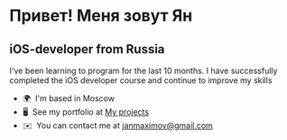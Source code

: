 Привет! Меня зовут Ян
====================================================================================================================================

iOS-developer from Russia
-------------------------

I've been learning to program for the last 10 months. I have successfully completed the iOS developer course and continue to improve my skills

*   🌍  I'm based in Moscow
*   🖥️  See my portfolio at [My projects](http://github.com/YanikMax?tab=repositories)
*   ✉️  You can contact me at [janmaximov@gmail.com](mailto:janmaximov@gmail.com)
